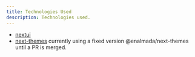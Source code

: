 ```yaml
---
title: Technologies Used
description: Technologies used.
---
```


* [nextui](https://nextui.org/)
* [next-themes](https://github.com/pacocoursey/next-themes) currently using a fixed version @enalmada/next-themes until a PR is merged.
